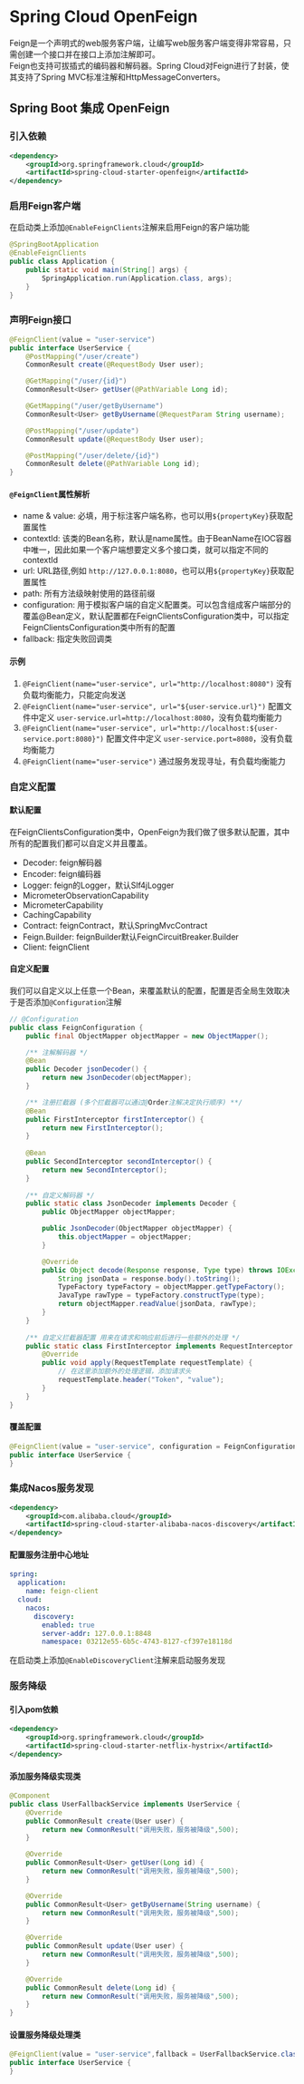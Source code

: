 # Spring Cloud OpenFeign

Feign是一个声明式的web服务客户端，让编写web服务客户端变得非常容易，只需创建一个接口并在接口上添加注解即可。  
Feign也支持可拔插式的编码器和解码器。Spring Cloud对Feign进行了封装，使其支持了Spring MVC标准注解和HttpMessageConverters。

## Spring Boot 集成 OpenFeign
### 引入依赖
```xml
<dependency>
    <groupId>org.springframework.cloud</groupId>
    <artifactId>spring-cloud-starter-openfeign</artifactId>
</dependency>
```

### 启用Feign客户端

在启动类上添加`@EnableFeignClients`注解来启用Feign的客户端功能

```java
@SpringBootApplication
@EnableFeignClients
public class Application {
    public static void main(String[] args) {
        SpringApplication.run(Application.class, args);
    }
}
```

### 声明Feign接口

```java
@FeignClient(value = "user-service")
public interface UserService {
    @PostMapping("/user/create")
    CommonResult create(@RequestBody User user);

    @GetMapping("/user/{id}")
    CommonResult<User> getUser(@PathVariable Long id);

    @GetMapping("/user/getByUsername")
    CommonResult<User> getByUsername(@RequestParam String username);

    @PostMapping("/user/update")
    CommonResult update(@RequestBody User user);

    @PostMapping("/user/delete/{id}")
    CommonResult delete(@PathVariable Long id);
}
```

#### `@FeignClient`属性解析

- name & value: 必填，用于标注客户端名称，也可以用`${propertyKey}`获取配置属性
- contextId: 该类的Bean名称，默认是name属性。由于BeanName在IOC容器中唯一，因此如果一个客户端想要定义多个接口类，就可以指定不同的contextId
- url: URL路径,例如 `http://127.0.0.1:8080`，也可以用`${propertyKey}`获取配置属性
- path: 所有方法级映射使用的路径前缀
- configuration: 用于模拟客户端的自定义配置类。可以包含组成客户端部分的覆盖@Bean定义，默认配置都在FeignClientsConfiguration类中，可以指定FeignClientsConfiguration类中所有的配置
- fallback: 指定失败回调类

#### 示例

1. `@FeignClient(name="user-service", url="http://localhost:8080")` 没有负载均衡能力，只能定向发送
2. `@FeignClient(name="user-service", url="${user-service.url}")` 配置文件中定义 `user-service.url=http://localhost:8080`，没有负载均衡能力
3. `@FeignClient(name="user-service", url="http://localhost:${user-service.port:8080}")` 配置文件中定义 `user-service.port=8080`，没有负载均衡能力
4. `@FeignClient(name="user-service")` 通过服务发现寻址，有负载均衡能力

### 自定义配置

#### 默认配置
在FeignClientsConfiguration类中，OpenFeign为我们做了很多默认配置，其中所有的配置我们都可以自定义并且覆盖。

- Decoder: feign解码器
- Encoder: feign编码器
- Logger: feign的Logger，默认Slf4jLogger
- MicrometerObservationCapability
- MicrometerCapability
- CachingCapability
- Contract: feignContract，默认SpringMvcContract
- Feign.Builder: feignBuilder默认FeignCircuitBreaker.Builder
- Client: feignClient

#### 自定义配置
我们可以自定义以上任意一个Bean，来覆盖默认的配置，配置是否全局生效取决于是否添加`@Configuration`注解

```java
// @Configuration
public class FeignConfiguration {
    public final ObjectMapper objectMapper = new ObjectMapper();

    /** 注解解码器 */
    @Bean
    public Decoder jsonDecoder() {
        return new JsonDecoder(objectMapper);
    }

    /** 注册拦截器 (多个拦截器可以通过@Order注解决定执行顺序) **/
    @Bean
    public FirstInterceptor firstInterceptor() {
        return new FirstInterceptor();
    }
    
    @Bean
    public SecondInterceptor secondInterceptor() {
        return new SecondInterceptor();
    }
    
    /** 自定义解码器 */
    public static class JsonDecoder implements Decoder {
        public ObjectMapper objectMapper;

        public JsonDecoder(ObjectMapper objectMapper) {
            this.objectMapper = objectMapper;
        }

        @Override
        public Object decode(Response response, Type type) throws IOException {
            String jsonData = response.body().toString();
            TypeFactory typeFactory = objectMapper.getTypeFactory();
            JavaType rawType = typeFactory.constructType(type);
            return objectMapper.readValue(jsonData, rawType);
        }
    }
    
    /** 自定义拦截器配置 用来在请求和响应前后进行一些额外的处理 */
    public static class FirstInterceptor implements RequestInterceptor {
        @Override
        public void apply(RequestTemplate requestTemplate) {
            // 在这里添加额外的处理逻辑，添加请求头
            requestTemplate.header("Token", "value");
        }
    }
}
```

#### 覆盖配置

```java
@FeignClient(value = "user-service", configuration = FeignConfiguration.class)
public interface UserService {
}
```

### 集成Nacos服务发现

```xml
<dependency>
    <groupId>com.alibaba.cloud</groupId>
    <artifactId>spring-cloud-starter-alibaba-nacos-discovery</artifactId>
</dependency>
```

#### 配置服务注册中心地址

```yml
spring:
  application:
    name: feign-client
  cloud:
    nacos:
      discovery:
        enabled: true
        server-addr: 127.0.0.1:8848
        namespace: 03212e55-6b5c-4743-8127-cf397e18118d
```

在启动类上添加`@EnableDiscoveryClient`注解来启动服务发现

### 服务降级
#### 引入pom依赖

```xml
<dependency>
    <groupId>org.springframework.cloud</groupId>
    <artifactId>spring-cloud-starter-netflix-hystrix</artifactId>
</dependency>
```

#### 添加服务降级实现类

```java
@Component
public class UserFallbackService implements UserService {
    @Override
    public CommonResult create(User user) {
        return new CommonResult("调用失败，服务被降级",500);
    }

    @Override
    public CommonResult<User> getUser(Long id) {
        return new CommonResult("调用失败，服务被降级",500);
    }

    @Override
    public CommonResult<User> getByUsername(String username) {
        return new CommonResult("调用失败，服务被降级",500);
    }

    @Override
    public CommonResult update(User user) {
        return new CommonResult("调用失败，服务被降级",500);
    }

    @Override
    public CommonResult delete(Long id) {
        return new CommonResult("调用失败，服务被降级",500);
    }
}
```

#### 设置服务降级处理类

```java
@FeignClient(value = "user-service",fallback = UserFallbackService.class)
public interface UserService {
}
```